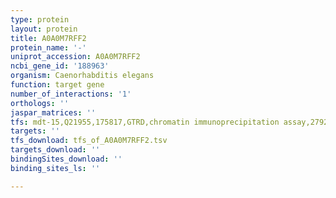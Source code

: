 ```yaml
---
type: protein
layout: protein
title: A0A0M7RFF2
protein_name: '-'
uniprot_accession: A0A0M7RFF2
ncbi_gene_id: '188963'
organism: Caenorhabditis elegans
function: target gene
number_of_interactions: '1'
orthologs: ''
jaspar_matrices: ''
tfs: mdt-15,Q21955,175817,GTRD,chromatin immunoprecipitation assay,27924024%5Buid%5D,No
targets: ''
tfs_download: tfs_of_A0A0M7RFF2.tsv
targets_download: ''
bindingSites_download: ''
binding_sites_ls: ''

---
```

